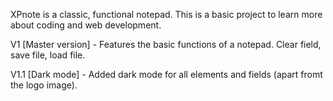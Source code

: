 XPnote is a classic, functional notepad. This is a basic project to learn more about coding and web development.

V1 [Master version] - Features the basic functions of a notepad. Clear field, save file, load file.

V1.1 [Dark mode] - Added dark mode for all elements and fields (apart fromt the logo image).
